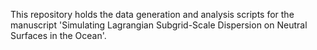 This repository holds the data generation and analysis scripts for the manuscript 'Simulating Lagrangian Subgrid-Scale Dispersion on Neutral Surfaces in the Ocean'. 
